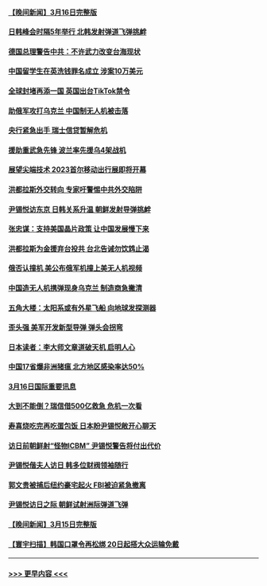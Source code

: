 #### [【晚间新闻】3月16日完整版](../pages/prog202/a103670633.md?t=03171543) 
#### [日韩峰会时隔5年举行 北韩发射弹道飞弹挑衅](../pages/prog202/a103670630.md?t=03171543) 
#### [德国总理警告中共：不许武力改变台海现状](../pages/prog202/a103670631.md?t=03171543) 
#### [中国留学生在英洗钱罪名成立 涉案10万美元](../pages/prog202/a103670566.md?t=03171543) 
#### [全球封堵再添一国 英国出台TikTok禁令](../pages/prog202/a103670486.md?t=03171543) 
#### [助俄军攻打乌克兰 中国制无人机被击落](../pages/prog202/a103670484.md?t=03171543) 
#### [央行紧急出手 瑞士信贷暂解危机](../pages/prog202/a103670483.md?t=03171543) 
#### [援助重武急先锋 波兰率先援乌4架战机](../pages/prog202/a103670482.md?t=03171543) 
#### [展望尖端技术 2023首尔移动出行展即将开幕](../pages/prog202/a103670322.md?t=03171543) 
#### [洪都拉斯外交转向 专家吁警惕中共外交陷阱](../pages/prog202/a103670318.md?t=03171543) 
#### [尹锡悦访东京 日韩关系升温 朝鲜发射导弹挑衅](../pages/prog202/a103670316.md?t=03171543) 
#### [张忠谋：支持美国晶片政策 让中国发展慢下来](../pages/prog202/a103670323.md?t=03171543) 
#### [洪都拉斯为金援弃台投共 台北告诫勿饮鸩止渴](../pages/prog202/a103670280.md?t=03171543) 
#### [俄否认撞机 美公布俄军机撞上美无人机视频](../pages/prog202/a103670255.md?t=03171543) 
#### [中国造无人机携弹现身乌克兰 制造商急撇清](../pages/prog202/a103670179.md?t=03171543) 
#### [五角大楼：太阳系或有外星飞船 向地球发探测器](../pages/prog202/a103670122.md?t=03171543) 
#### [歪头强 美军开发新型导弹 弹头会拐弯](../pages/prog202/a103670116.md?t=03171543) 
#### [日本读者：李大师文章道破天机 启明人心](../pages/prog202/a103670103.md?t=03171543) 
#### [中国17省爆非洲猪瘟 北方地区感染率达50%](../pages/prog202/a103670125.md?t=03171543) 
#### [3月16日国际重要讯息](../pages/prog202/a103670096.md?t=03171543) 
#### [大到不能倒？瑞信借500亿救急 危机一次看](../pages/prog202/a103670041.md?t=03171543) 
#### [寿喜烧吃完再吃蛋包饭 日本盼尹锡悦敞开心聊天](../pages/prog202/a103670031.md?t=03171543) 
#### [访日前朝鲜射“怪物ICBM” 尹锡悦警告将付出代价](../pages/prog202/a103670025.md?t=03171543) 
#### [尹锡悦偕夫人访日 韩多位财阀领袖随行](../pages/prog202/a103670003.md?t=03171543) 
#### [郭文贵被捕后纽约豪宅起火 FBI被迫紧急撤离](../pages/prog202/a103669974.md?t=03171543) 
#### [尹锡悦访日之际 朝鲜试射洲际弹道飞弹](../pages/prog202/a103669930.md?t=03171543) 
#### [【晚间新闻】3月15日完整版](../pages/prog202/a103669924.md?t=03171543) 
#### [【寰宇扫描】韩国口罩令再松绑 20日起搭大众运输免戴](../pages/prog202/a103669921.md?t=03171543) 

----
#### [ >>> 更早内容 <<< ](../indexes/prog202-earlier.md)

